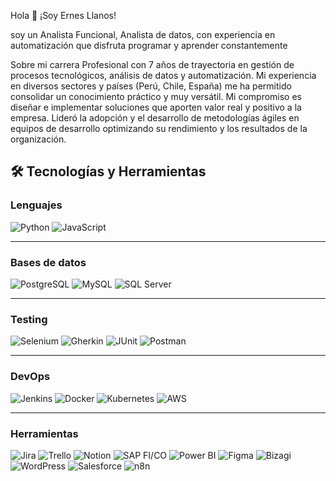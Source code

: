 Hola 👋 ¡Soy Ernes Llanos!

soy un Analista Funcional, Analista de datos, con experiencia en automatización que disfruta programar y aprender constantemente

Sobre mi carrera
Profesional con 7 años de trayectoria en gestión de procesos tecnológicos, análisis de datos y automatización. Mi experiencia en diversos sectores y países (Perú, Chile, España) me ha permitido consolidar un conocimiento práctico y muy versátil. Mi compromiso es diseñar e implementar soluciones que aporten valor real y positivo a la empresa. Lideró la adopción y el desarrollo de metodologías ágiles en equipos de desarrollo optimizando su rendimiento y los resultados de la organización.

## 🛠️ Tecnologías y Herramientas

### Lenguajes
<p align="left"> 
  <img src="https://img.shields.io/badge/Python-6_años-3776AB?style=for-the-badge&logo=python&logoColor=white" alt="Python">
  <img src="https://img.shields.io/badge/JavaScript-4_años-F7DF1E?style=for-the-badge&logo=javascript&logoColor=black" alt="JavaScript">
</p>

---

### Bases de datos
<p align="left"> 
  <img src="https://img.shields.io/badge/PostgreSQL-4_años-4169E1?style=for-the-badge&logo=postgresql&logoColor=white" alt="PostgreSQL">
  <img src="https://img.shields.io/badge/MySQL-4_años-4479A1?style=for-the-badge&logo=mysql&logoColor=white" alt="MySQL">
  <img src="https://img.shields.io/badge/Microsoft_SQL_Server-6_años-CC2927?style=for-the-badge&logo=microsoft-sql-server&logoColor=white" alt="SQL Server">
</p>

---

### Testing
<p align="left"> 
  <img src="https://img.shields.io/badge/Selenium-3_años-43B02A?style=for-the-badge&logo=selenium&logoColor=white" alt="Selenium">
  <img src="https://img.shields.io/badge/Gherkin-2_años-23B324?style=for-the-badge&logo=cucumber&logoColor=white" alt="Gherkin">
  <img src="https://img.shields.io/badge/JUnit-2_años-25A162?style=for-the-badge&logo=junit5&logoColor=white" alt="JUnit">
  <img src="https://img.shields.io/badge/Postman-3_años-FF6C37?style=for-the-badge&logo=postman&logoColor=white" alt="Postman">
</p>

---

### DevOps
<p align="left"> 
  <img src="https://img.shields.io/badge/Jenkins-4_años-D24939?style=for-the-badge&logo=jenkins&logoColor=white" alt="Jenkins">
  <img src="https://img.shields.io/badge/Docker-2_años-2496ED?style=for-the-badge&logo=docker&logoColor=white" alt="Docker">
  <img src="https://img.shields.io/badge/Kubernetes-3_años-326CE5?style=for-the-badge&logo=kubernetes&logoColor=white" alt="Kubernetes">
  <img src="https://img.shields.io/badge/AWS-3_años-232F3E?style=for-the-badge&logo=amazon-aws&logoColor=white" alt="AWS">
</p>

---

### Herramientas
<p align="left"> 
  <img src="https://img.shields.io/badge/Jira-6_años-0052CC?style=for-the-badge&logo=jira&logoColor=white" alt="Jira">
  <img src="https://img.shields.io/badge/Trello-2_años-0052CC?style=for-the-badge&logo=trello&logoColor=white" alt="Trello">
  <img src="https://img.shields.io/badge/Notion-5_años-000000?style=for-the-badge&logo=notion&logoColor=white" alt="Notion">
  <img src="https://img.shields.io/badge/SAP_FI/CO-1_año-008FD3?style=for-the-badge&logo=sap&logoColor=white" alt="SAP FI/CO">
  <img src="https://img.shields.io/badge/Power_BI-3_años-F2C811?style=for-the-badge&logo=power-bi&logoColor=black" alt="Power BI">
  <img src="https://img.shields.io/badge/Figma-1_año-F24E1E?style=for-the-badge&logo=figma&logoColor=white" alt="Figma">
  <img src="https://img.shields.io/badge/Bizagi-3_años-00AEEF?style=for-the-badge&logo=bizagi&logoColor=white" alt="Bizagi">
  <img src="https://img.shields.io/badge/WordPress-1_año-21759B?style=for-the-badge&logo=wordpress&logoColor=white" alt="WordPress">
  <img src="https://img.shields.io/badge/Salesforce-2_años-00A1E0?style=for-the-badge&logo=salesforce&logoColor=white" alt="Salesforce">
  <img src="https://img.shields.io/badge/n8n-1_año-1A8273?style=for-the-badge&logo=n8n&logoColor=white" alt="n8n">
</p>
